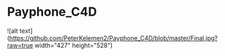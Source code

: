# Payphone_C4D

![alt text](https://github.com/PeterKelemen2/Payphone_C4D/blob/master/Final.jpg?raw=true width="427" height="528")
